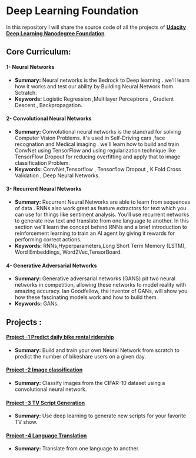 # Deep Learning Foundation 
In this repository I will share the source code of all the projects of **[Udacity Deep Learning Nanodegree Foundation](https://www.udacity.com/course/deep-learning-nanodegree-foundation--nd101)**.



## Core Curriculum:

#### 1- Neural Networks
- **Summary:** Neural networks is the Bedrock to Deep learning . we'll learn how it works and test our ability by Building Neural Network from Sctratch.
- **Keywords:** Logistic Regression ,Multilayer Perceptrons , Gradient Descent , Backpropagation.

#### 2- Convolutional Neural Networks 
- **Summary:** Convolutional neural networks is the standrad for solving Computer Vision Problems. it's used in Self-Driving cars ,face recognation and Medical imaging . we'll learn how to build and train ConvNet using TensorFlow and using regularization technique like TensorFlow Dropout for reducing overfitting and apply that to image classification Problem.  
- **Keywords:** ConvNet,Tensorflow , Tensorflow Dropout , K Fold Cross Validation , Deep Neural Networks.

#### 3- Recurrent Neural Networks
- **Summary:** Recurrent Neural Networks are able to learn from sequences of data . RNNs also work great as feature extractors for text which you can use for things like sentiment analysis. You’ll use recurrent networks to generate new text and translate from one language to another. In this section we'll learn the concept behind RNNs and a brief introduction to reinforcement learning to train an AI agent by giving it rewards for performing correct actions.  
- **Keywords:** RNNs,Hyperparameters,Long Short Term Memory (LSTM), Word Embeddings, Word2Vec,TensorBoard.

#### 4- Generative Adversarial Networks 
- **Summary:** Generative adversarial networks (GANS) pit two neural networks in competition, allowing these networks to model reality with amazing accuracy. Ian Goodfellow, the inventor of GANs, will show you how these fascinating models work and how to build them.
- **Keywords:** GANs.

## Projects :
#### [Project -1  Predict daily bike rental ridership](https://github.com/Ahmed0028/Deep-learning-Projects/tree/master/Project01-Predict%20daily%20bike%20rental%20ridership) 
- **Summary:** Build and train your own Neural Network from scratch to predict the number of bikeshare users on a given day.

#### [Project -2 Image classification](https://github.com/Ahmed0028/Deep-learning-Projects/tree/master/Project02-Image-classification) 
- **Summary:** Classify images from the CIFAR-10 dataset using a convolutional neural network.


#### [Project -3 TV Script Generation](https://github.com/Ahmed0028/Deep-learning-Projects/tree/master/Project02-Image-classification) 
- **Summary:** Use deep learning to generate new scripts for your favorite TV show.

#### [Project -4 Language Translation](https://github.com/Ahmed0028/Deep-learning-Projects/tree/master/Project04-Language%20Translation) 
- **Summary:** Translate from one language to another.




